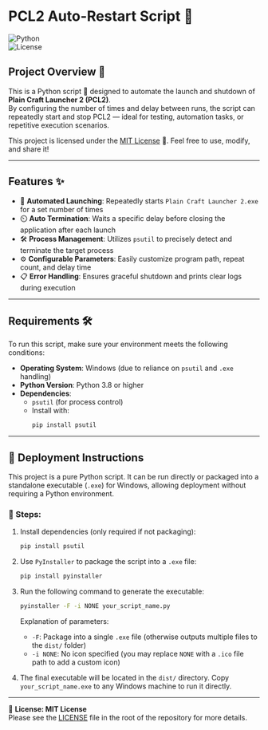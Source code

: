 # PCL2 Auto-Restart Script 🚀

![Python](https://img.shields.io/badge/Python-3.8+-blue.svg)  
![License](https://img.shields.io/badge/license-MIT-green.svg)

## Project Overview 📖

This is a Python script 🐍 designed to automate the launch and shutdown of **Plain Craft Launcher 2 (PCL2)**.  
By configuring the number of times and delay between runs, the script can repeatedly start and stop PCL2 — ideal for testing, automation tasks, or repetitive execution scenarios.

This project is licensed under the [MIT License](LICENSE) 📜. Feel free to use, modify, and share it!

---

## Features ✨

- 🔄 **Automated Launching**: Repeatedly starts `Plain Craft Launcher 2.exe` for a set number of times  
- ⏲️ **Auto Termination**: Waits a specific delay before closing the application after each launch  
- 🛠️ **Process Management**: Utilizes `psutil` to precisely detect and terminate the target process  
- ⚙️ **Configurable Parameters**: Easily customize program path, repeat count, and delay time  
- 📋 **Error Handling**: Ensures graceful shutdown and prints clear logs during execution  

---

## Requirements 🛠️

To run this script, make sure your environment meets the following conditions:

- **Operating System**: Windows (due to reliance on `psutil` and `.exe` handling)  
- **Python Version**: Python 3.8 or higher  
- **Dependencies**:
  - `psutil` (for process control)  
  - Install with:
    ```bash
    pip install psutil
    ```

---

## 🚀 Deployment Instructions

This project is a pure Python script. It can be run directly or packaged into a standalone executable (`.exe`) for Windows, allowing deployment without requiring a Python environment.

### 🧩 Steps:

1. Install dependencies (only required if not packaging):

   ```bash
   pip install psutil
   ```

2. Use `PyInstaller` to package the script into a `.exe` file:

   ```bash
   pip install pyinstaller
   ```

3. Run the following command to generate the executable:

   ```bash
   pyinstaller -F -i NONE your_script_name.py
   ```

   Explanation of parameters:

   - `-F`: Package into a single `.exe` file (otherwise outputs multiple files to the `dist/` folder)
   - `-i NONE`: No icon specified (you may replace `NONE` with a `.ico` file path to add a custom icon)

4. The final executable will be located in the `dist/` directory. Copy `your_script_name.exe` to any Windows machine to run it directly.

---

📄 **License: MIT License**  
Please see the [LICENSE](./LICENSE) file in the root of the repository for more details.
